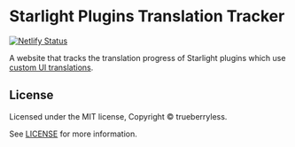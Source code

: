 # Starlight Plugins Translation Tracker

[![Netlify Status](https://api.netlify.com/api/v1/badges/7fd855b3-3f38-42a1-9df5-e7e7eca9d7c8/deploy-status)](https://app.netlify.com/projects/starlight-plugin-translation/deploys)

A website that tracks the translation progress of Starlight plugins which use [custom UI translations](https://hideoo.dev/notes/starlight-plugin-use-custom-translation-strings).

## License

Licensed under the MIT license, Copyright © trueberryless.

See [LICENSE](/LICENSE) for more information.
